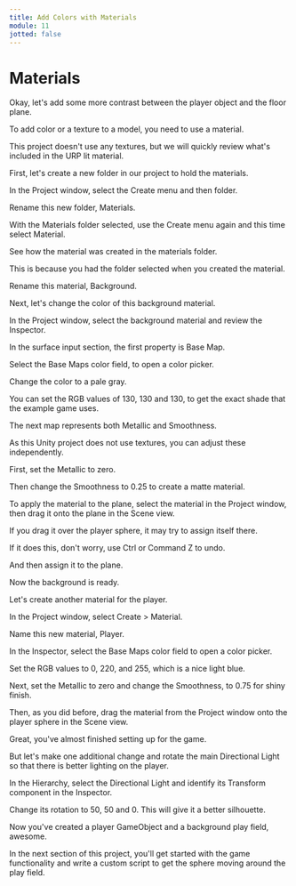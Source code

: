 ```yaml
---
title: Add Colors with Materials
module: 11
jotted: false
---
```


# Materials

Okay, let's add some more contrast between the player object and the floor plane. 

To add color or a texture to a model, you need to use a material. 

This project doesn't use any textures, but we will quickly review what's included in the URP lit material. 

First, let's create a new folder in our project to hold the materials. 

In the Project window, select the Create menu and then folder. 

Rename this new folder, Materials. 

With the Materials folder selected, use the Create menu again and this time select Material. 

See how the material was created in the materials folder. 

This is because you had the folder selected when you created the material. 

Rename this material, Background. 

Next, let's change the color of this background material. 

In the Project window, select the background material and review the Inspector. 

In the surface input section, the first property is Base Map. 

Select the Base Maps color field, to open a color picker. 

Change the color to a pale gray. 

You can set the RGB values of 130, 130 and 130, to get the exact shade that the example game uses. 

The next map represents both Metallic and Smoothness. 

As this Unity project does not use textures, you can adjust these independently. 

First, set the Metallic to zero. 

Then change the Smoothness to 0.25 to create a matte material. 

To apply the material to the plane, select the material in the Project window, then drag it onto the plane in the Scene view. 

If you drag it over the player sphere, it may try to assign itself there. 

If it does this, don't worry, use Ctrl or Command Z to undo. 

And then assign it to the plane. 

Now the background is ready. 

Let's create another material for the player. 

In the Project window, select Create > Material. 

Name this new material, Player. 

In the Inspector, select the Base Maps color field to open a color picker. 

Set the RGB values to 0, 220, and 255, which is a nice light blue. 

Next, set the Metallic to zero and change the Smoothness, to 0.75 for shiny finish. 

Then, as you did before, drag the material from the Project window onto the player sphere in the Scene view. 

Great, you've almost finished setting up for the game. 

But let's make one additional change and rotate the main Directional Light so that there is better lighting on the player. 

In the Hierarchy, select the Directional Light and identify its Transform component in the Inspector. 

Change its rotation to 50, 50 and 0. This will give it a better silhouette. 

Now you've created a player GameObject and a background play field, awesome. 

In the next section of this project, you'll get started with the game functionality and write a custom script to get the sphere moving around the play field.